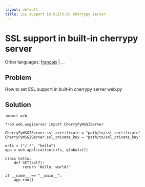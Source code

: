 ```yaml
---
layout: default
title: SSL support in built-in cherrypy server
---
```


# SSL support in built-in cherrypy server

Other languages: [français](/../cookbook/ssl/fr) | ...

## Problem

How to set SSL support in built-in cherrypy server web.py

## Solution

    import web
    
    from web.wsgiserver import CherryPyWSGIServer

    CherryPyWSGIServer.ssl_certificate = "path/to/ssl_certificate"
    CherryPyWSGIServer.ssl_private_key = "path/to/ssl_private_key"

    urls = ("/.*", "hello")
    app = web.application(urls, globals())

    class hello:
        def GET(self):
            return 'Hello, world!'

    if __name__ == "__main__":
        app.run()
